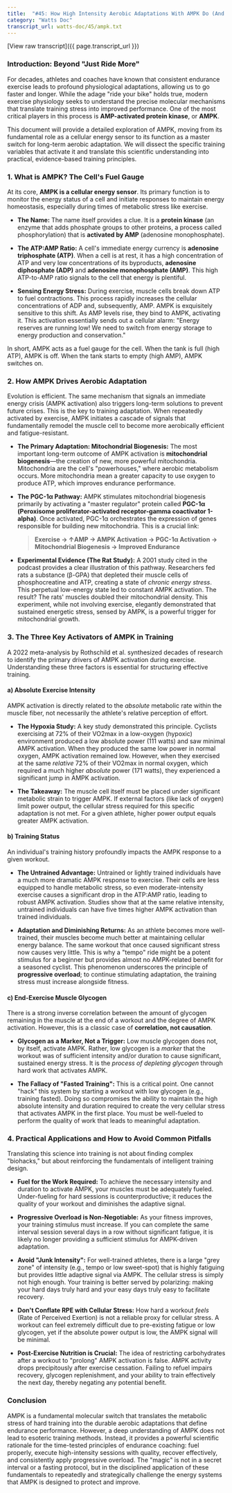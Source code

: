 ```yaml
---
title:  "#45: How High Intensity Aerobic Adaptations With AMPK Do (And Don't) Work"
category: "Watts Doc"
transcript_url: watts-doc/45/ampk.txt
---
```


[View raw transcript]({{ page.transcript_url }})

### Introduction: Beyond "Just Ride More"

For decades, athletes and coaches have known that consistent endurance exercise leads to profound physiological adaptations, allowing us to go faster and longer. While the adage "ride your bike" holds true, modern exercise physiology seeks to understand the precise molecular mechanisms that translate training stress into improved performance. One of the most critical players in this process is **AMP-activated protein kinase**, or **AMPK**.

This document will provide a detailed exploration of AMPK, moving from its fundamental role as a cellular energy sensor to its function as a master switch for long-term aerobic adaptation. We will dissect the specific training variables that activate it and translate this scientific understanding into practical, evidence-based training principles.

### 1. What is AMPK? The Cell's Fuel Gauge

At its core, **AMPK is a cellular energy sensor**. Its primary function is to monitor the energy status of a cell and initiate responses to maintain energy homeostasis, especially during times of metabolic stress like exercise.

-   **The Name:** The name itself provides a clue. It is a **protein kinase** (an enzyme that adds phosphate groups to other proteins, a process called phosphorylation) that is **activated by AMP** (adenosine monophosphate).
    
-   **The ATP:AMP Ratio:** A cell's immediate energy currency is **adenosine triphosphate (ATP)**. When a cell is at rest, it has a high concentration of ATP and very low concentrations of its byproducts, **adenosine diphosphate (ADP)** and **adenosine monophosphate (AMP)**. This high ATP-to-AMP ratio signals to the cell that energy is plentiful.
    
-   **Sensing Energy Stress:** During exercise, muscle cells break down ATP to fuel contractions. This process rapidly increases the cellular concentrations of ADP and, subsequently, AMP. AMPK is exquisitely sensitive to this shift. As AMP levels rise, they bind to AMPK, activating it. This activation essentially sends out a cellular alarm: "Energy reserves are running low! We need to switch from energy storage to energy production and conservation."
    

In short, AMPK acts as a fuel gauge for the cell. When the tank is full (high ATP), AMPK is off. When the tank starts to empty (high AMP), AMPK switches on.

### 2. How AMPK Drives Aerobic Adaptation

Evolution is efficient. The same mechanism that signals an immediate energy crisis (AMPK activation) also triggers long-term solutions to prevent future crises. This is the key to training adaptation. When repeatedly activated by exercise, AMPK initiates a cascade of signals that fundamentally remodel the muscle cell to become more aerobically efficient and fatigue-resistant.

-   **The Primary Adaptation: Mitochondrial Biogenesis:** The most important long-term outcome of AMPK activation is **mitochondrial biogenesis**—the creation of new, more powerful mitochondria. Mitochondria are the cell's "powerhouses," where aerobic metabolism occurs. More mitochondria mean a greater capacity to use oxygen to produce ATP, which improves endurance performance.
    
-   **The PGC-1α Pathway:** AMPK stimulates mitochondrial biogenesis primarily by activating a "master regulator" protein called **PGC-1α (Peroxisome proliferator-activated receptor-gamma coactivator 1-alpha)**. Once activated, PGC-1α orchestrates the expression of genes responsible for building new mitochondria. This is a crucial link:
    
    > **Exercise → ↑AMP → AMPK Activation → PGC-1α Activation → Mitochondrial Biogenesis → Improved Endurance**
    
-   **Experimental Evidence (The Rat Study):** A 2001 study cited in the podcast provides a clear illustration of this pathway. Researchers fed rats a substance (β-GPA) that depleted their muscle cells of phosphocreatine and ATP, creating a state of _chronic energy stress_. This perpetual low-energy state led to constant AMPK activation. The result? The rats' muscles doubled their mitochondrial density. This experiment, while not involving exercise, elegantly demonstrated that sustained energetic stress, sensed by AMPK, is a powerful trigger for mitochondrial growth.
    

### 3. The Three Key Activators of AMPK in Training

A 2022 meta-analysis by Rothschild et al. synthesized decades of research to identify the primary drivers of AMPK activation during exercise. Understanding these three factors is essential for structuring effective training.

#### a) Absolute Exercise Intensity

AMPK activation is directly related to the _absolute_ metabolic rate within the muscle fiber, not necessarily the athlete's relative perception of effort.

-   **The Hypoxia Study:** A key study demonstrated this principle. Cyclists exercising at 72% of their VO2max in a low-oxygen (hypoxic) environment produced a low absolute power (111 watts) and saw minimal AMPK activation. When they produced the same low power in normal oxygen, AMPK activation remained low. However, when they exercised at the same _relative_ 72% of their VO2max in normal oxygen, which required a much higher _absolute_ power (171 watts), they experienced a significant jump in AMPK activation.
    
-   **The Takeaway:** The muscle cell itself must be placed under significant metabolic strain to trigger AMPK. If external factors (like lack of oxygen) limit power output, the cellular stress required for this specific adaptation is not met. For a given athlete, higher power output equals greater AMPK activation.
    

#### b) Training Status

An individual's training history profoundly impacts the AMPK response to a given workout.

-   **The Untrained Advantage:** Untrained or lightly trained individuals have a much more dramatic AMPK response to exercise. Their cells are less equipped to handle metabolic stress, so even moderate-intensity exercise causes a significant drop in the ATP:AMP ratio, leading to robust AMPK activation. Studies show that at the same relative intensity, untrained individuals can have five times higher AMPK activation than trained individuals.
    
-   **Adaptation and Diminishing Returns:** As an athlete becomes more well-trained, their muscles become much better at maintaining cellular energy balance. The same workout that once caused significant stress now causes very little. This is why a "tempo" ride might be a potent stimulus for a beginner but provides almost no AMPK-related benefit for a seasoned cyclist. This phenomenon underscores the principle of **progressive overload**; to continue stimulating adaptation, the training stress must increase alongside fitness.
    

#### c) End-Exercise Muscle Glycogen

There is a strong inverse correlation between the amount of glycogen remaining in the muscle at the end of a workout and the degree of AMPK activation. However, this is a classic case of **correlation, not causation**.

-   **Glycogen as a Marker, Not a Trigger:** Low muscle glycogen does not, by itself, activate AMPK. Rather, low glycogen is a _marker_ that the workout was of sufficient intensity and/or duration to cause significant, sustained energy stress. It is the _process of depleting glycogen_ through hard work that activates AMPK.
    
-   **The Fallacy of "Fasted Training":** This is a critical point. One cannot "hack" this system by starting a workout with low glycogen (e.g., training fasted). Doing so compromises the ability to maintain the high absolute intensity and duration required to create the very cellular stress that activates AMPK in the first place. You must be well-fueled to perform the quality of work that leads to meaningful adaptation.
    

### 4. Practical Applications and How to Avoid Common Pitfalls

Translating this science into training is not about finding complex "biohacks," but about reinforcing the fundamentals of intelligent training design.

-   **Fuel for the Work Required:** To achieve the necessary intensity and duration to activate AMPK, your muscles must be adequately fueled. Under-fueling for hard sessions is counterproductive; it reduces the quality of your workout and diminishes the adaptive signal.
    
-   **Progressive Overload is Non-Negotiable:** As your fitness improves, your training stimulus must increase. If you can complete the same interval session several days in a row without significant fatigue, it is likely no longer providing a sufficient stimulus for AMPK-driven adaptation.
    
-   **Avoid "Junk Intensity":** For well-trained athletes, there is a large "grey zone" of intensity (e.g., tempo or low sweet-spot) that is highly fatiguing but provides little adaptive signal via AMPK. The cellular stress is simply not high enough. Your training is better served by polarizing: making your hard days truly hard and your easy days truly easy to facilitate recovery.
    
-   **Don't Conflate RPE with Cellular Stress:** How hard a workout _feels_ (Rate of Perceived Exertion) is not a reliable proxy for cellular stress. A workout can feel extremely difficult due to pre-existing fatigue or low glycogen, yet if the absolute power output is low, the AMPK signal will be minimal.
    
-   **Post-Exercise Nutrition is Crucial:** The idea of restricting carbohydrates after a workout to "prolong" AMPK activation is false. AMPK activity drops precipitously after exercise cessation. Failing to refuel impairs recovery, glycogen replenishment, and your ability to train effectively the next day, thereby negating any potential benefit.
    

### Conclusion

AMPK is a fundamental molecular switch that translates the metabolic stress of hard training into the durable aerobic adaptations that define endurance performance. However, a deep understanding of AMPK does not lead to esoteric training methods. Instead, it provides a powerful scientific rationale for the time-tested principles of endurance coaching: fuel properly, execute high-intensity sessions with quality, recover effectively, and consistently apply progressive overload. The "magic" is not in a secret interval or a fasting protocol, but in the disciplined application of these fundamentals to repeatedly and strategically challenge the energy systems that AMPK is designed to protect and improve.
